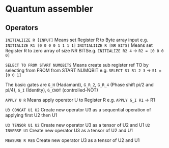 # Quantum assembler

## Operators

`INITIALIIZE R [INPUT]` Means set Register R to Byte array input e.g. `INITIALIZE R1 [0 0 0 0 1 1 1 1]`
`INITIALIIZE R [NR BITS]` Means set Register R to zero array of size NR BITSe.g. `INITIALIZE R2 4` -> `R2 = [0 0 0 0]`

`SELECT TO FROM START NUMQBITS` Means create sub register ref TO by selecting from FROM from START NUMQBIT e.g. `SELECT S1 R1 2 3` -> `S1 = [0 0 1]`

The basic gates are `G_H` (Hadamard), `G_R_2`, `G_R_4` (Phase shift pi/2 and pi/4), `G_I` (Identity), `G_CNOT` (controlled-NOT)

`APPLY U R` Means apply operator U to Register R e.g. `APPLY G_I R1` -> R1

`U3 CONCAT U1 U2` Create new operator U3 as a sequential operation of applying first U2 then U1

`U3 TENSOR U1 U2` Create new operator U3 as a tensor of U2 and U1
`U2 INVERSE U1` Create new operator U3 as a tensor of U2 and U1

`MEASURE R RES` Create new operator U3 as a tensor of U2 and U1